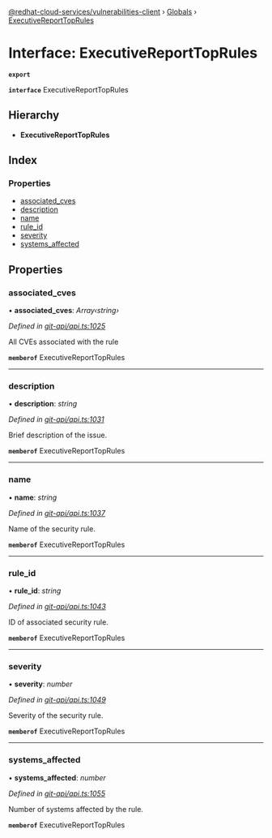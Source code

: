 [@redhat-cloud-services/vulnerabilities-client](../README.md) › [Globals](../globals.md) › [ExecutiveReportTopRules](executivereporttoprules.md)

# Interface: ExecutiveReportTopRules

**`export`** 

**`interface`** ExecutiveReportTopRules

## Hierarchy

* **ExecutiveReportTopRules**

## Index

### Properties

* [associated_cves](executivereporttoprules.md#associated_cves)
* [description](executivereporttoprules.md#description)
* [name](executivereporttoprules.md#name)
* [rule_id](executivereporttoprules.md#rule_id)
* [severity](executivereporttoprules.md#severity)
* [systems_affected](executivereporttoprules.md#systems_affected)

## Properties

###  associated_cves

• **associated_cves**: *Array‹string›*

*Defined in [git-api/api.ts:1025](https://github.com/RedHatInsights/javascript-clients/blob/master/packages/vulnerabilities/git-api/api.ts#L1025)*

All CVEs associated with the rule

**`memberof`** ExecutiveReportTopRules

___

###  description

• **description**: *string*

*Defined in [git-api/api.ts:1031](https://github.com/RedHatInsights/javascript-clients/blob/master/packages/vulnerabilities/git-api/api.ts#L1031)*

Brief description of the issue.

**`memberof`** ExecutiveReportTopRules

___

###  name

• **name**: *string*

*Defined in [git-api/api.ts:1037](https://github.com/RedHatInsights/javascript-clients/blob/master/packages/vulnerabilities/git-api/api.ts#L1037)*

Name of the security rule.

**`memberof`** ExecutiveReportTopRules

___

###  rule_id

• **rule_id**: *string*

*Defined in [git-api/api.ts:1043](https://github.com/RedHatInsights/javascript-clients/blob/master/packages/vulnerabilities/git-api/api.ts#L1043)*

ID of associated security rule.

**`memberof`** ExecutiveReportTopRules

___

###  severity

• **severity**: *number*

*Defined in [git-api/api.ts:1049](https://github.com/RedHatInsights/javascript-clients/blob/master/packages/vulnerabilities/git-api/api.ts#L1049)*

Severity of the security rule.

**`memberof`** ExecutiveReportTopRules

___

###  systems_affected

• **systems_affected**: *number*

*Defined in [git-api/api.ts:1055](https://github.com/RedHatInsights/javascript-clients/blob/master/packages/vulnerabilities/git-api/api.ts#L1055)*

Number of systems affected by the rule.

**`memberof`** ExecutiveReportTopRules

